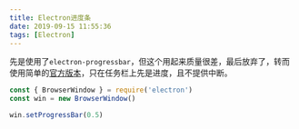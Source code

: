 ```yaml
---
title: Electron进度条
date: 2019-09-15 11:55:36
tags: [Electron]
---
```


先是使用了`electron-progressbar`，但这个用起来质量很差，最后放弃了，转而使用简单的[官方版本][1]，只在任务栏上先是进度，且不提供中断。

```javascript
const { BrowserWindow } = require('electron')
const win = new BrowserWindow()

win.setProgressBar(0.5)
```

[1]: https://electronjs.org/docs/tutorial/progress-bar
